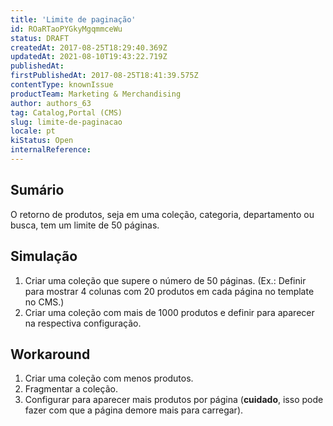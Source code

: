 ```yaml
---
title: 'Limite de paginação'
id: ROaRTaoPYGkyMgqmmceWu
status: DRAFT
createdAt: 2017-08-25T18:29:40.369Z
updatedAt: 2021-08-10T19:43:22.719Z
publishedAt: 
firstPublishedAt: 2017-08-25T18:41:39.575Z
contentType: knownIssue
productTeam: Marketing & Merchandising
author: authors_63
tag: Catalog,Portal (CMS)
slug: limite-de-paginacao
locale: pt
kiStatus: Open
internalReference: 
---
```


## Sumário

O retorno de produtos, seja em uma coleção, categoria, departamento ou busca, tem um limite de 50 páginas. 

## Simulação

1. Criar uma coleção que supere o número de 50 páginas. (Ex.: Definir para mostrar 4 colunas com 20 produtos em cada página no template no CMS.)
2. Criar uma coleção com mais de 1000 produtos e definir para aparecer na respectiva configuração.


## Workaround

1. Criar uma coleção com menos produtos.
2. Fragmentar a coleção.
3. Configurar para aparecer mais produtos por página (__cuidado__, isso pode fazer com que a página demore mais para carregar).

